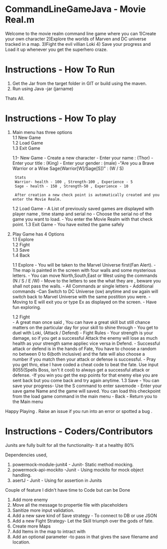 # CommandLineGameJava - Movie Real.m
Welcome to the movie realm command line game where you can 
1)Create your own character
2)Explore the worlds of Marven and DC universe tracked in a map.
3)Fight the evil villian Loki
4) Save your progress and Load it up whenever you get the superhero craze.

# Instructions - How To Run
1) Get the Jar from the target folder in GIT or build using the maven.
2) Run using Java -jar (jarname)

Thats All.

# Instructions - How To play
1) Main menu has three options
	<Br/> 1.1 New Game
	<Br/> 1.2 Load Game
	<Br/> 1.3 Exit Game
	
	1.1- New Game - Create a new character
		- Enter your name : (Thor)
		- Enter your title : (King)
		- Enter your gender : (male)
		-"Are you a Brave Warrior or a Wise Sage(Warrior[W]/Sage[S])" : (W / S)
		
		Stats 
		Warrior- health - 100 , Strength-100 , Experience - 5
		Sage - health - 150 , Strength-50 , Experience - 10
		
		After creation a new check point is automatically created and you enter the Movie Realm.
		
	1.2 Load Game
		- A List of previously saved games are displayed with player name , time stamp and serial no
		- Choose the serial no of the game you want to load.
		- You enter the Movie Realm with that check point.
	1.3 Exit Game
		- You have exited the game safely
		
2) Play Game has 4 Options
	<Br/> 1.1 Explore
	<Br/> 1.2 Fight
	<Br/> 1.3 Save
	<Br/> 1.4 Back
	
	1.1 Explore
		- You will be taken to the Marvel Universe first(Fan Alert).
		- The map is painted in the screen with four walls and some mysterious letters.
		- You can move North,South,East or West using the commands (N / S / E /W)
		- Move to the letters to see the what they are , beware you shall not pass the walls.
		- All Commands ar single letters
		- Additional commands -Can Switch to DC Universe (sw) anytime and sw again will switch back to Marvel Universe with the same postition you were.
		- Moving to E will exit you or type Ex as displayed on the screen.
		- Have fun exploring.
	
	1.2 Fight	
		- A great man once said , You can have a great skill but still chance matters on the particular day for your skill to shine through
		- You get to duel with Loki, (Attack / Defend)
		- Fight Rules - Your strength is your damage, so if you get a successful Attack the enemy will lose as much health as your strength same appliec vice versa in Defend.
		- Successful attack or defend is in the hands of Fate, You have to choose a random no between 0 to 6(both inclusive) 
		and the fate will also choose a number if you match then your attack or defense is successful.
		- Pray you get thro, else I have coded a cheat code to beat the fate. Use input 8055(Spells Boss, isn't it cool) to always get a successful attack or defense.
		-If you win you get the exp points for that enemy else you are sent back but you come back and try again anytime.
	1.3 Save
		- You can save your progress- Use the S command to enter savemode
		- Enter your save game Name and the game will saved. You can load this checkpoint from the load game command in the main menu
		- Back
		- Return you to the Main menu

Happy Playing . Raise an issue if you run into an error or spotted a bug . 

# Instructions - Coders/Contributors

Junits are fully built for all the functionality- It at a healthy 80%

Dependencies used,
1) powermock-module-junit4 - Junit- Static method mocking.
2) powermock-api-mockito -Junit -  Using mockito for mock object handling.
3) asertJ - Junit - Using for assertion in Junits


Couple of feature I didn't have time to Code but can be Done
1) Add more enemy
2) Move all the message to propertie file with placeholders
3) Sanitize more input validation.
4) Add a new save kind of Save strategy - To connect to DB or use JSON
5) Add a new  Fight Strategy- Let the Skill triumph over the gods of fate.
6) Create more Maps
7) Add Items in the map to intract with
8) Add an optional parameter -to pass in that gives the save filename and location.
		
		